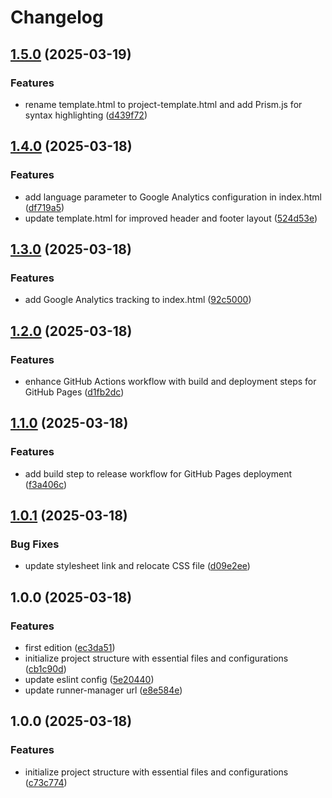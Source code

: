 # Changelog

## [1.5.0](https://github.com/rvanbaalen/rvanbaalen.github.io/compare/rvanbaalen.github.io-v1.4.0...rvanbaalen.github.io-v1.5.0) (2025-03-19)


### Features

* rename template.html to project-template.html and add Prism.js for syntax highlighting ([d439f72](https://github.com/rvanbaalen/rvanbaalen.github.io/commit/d439f72d7078605a106cc977c2d8f0d0f054d37e))

## [1.4.0](https://github.com/rvanbaalen/rvanbaalen.github.io/compare/rvanbaalen.github.io-v1.3.0...rvanbaalen.github.io-v1.4.0) (2025-03-18)


### Features

* add language parameter to Google Analytics configuration in index.html ([df719a5](https://github.com/rvanbaalen/rvanbaalen.github.io/commit/df719a5f81ecc11c95008b445bbe0eb82f7504a3))
* update template.html for improved header and footer layout ([524d53e](https://github.com/rvanbaalen/rvanbaalen.github.io/commit/524d53e813bcd1bbc3319512f99802f70b2056a5))

## [1.3.0](https://github.com/rvanbaalen/rvanbaalen.github.io/compare/rvanbaalen.github.io-v1.2.0...rvanbaalen.github.io-v1.3.0) (2025-03-18)


### Features

* add Google Analytics tracking to index.html ([92c5000](https://github.com/rvanbaalen/rvanbaalen.github.io/commit/92c500010b1c1f40009bac940705abf24dca3bc2))

## [1.2.0](https://github.com/rvanbaalen/rvanbaalen.github.io/compare/rvanbaalen.github.io-v1.1.0...rvanbaalen.github.io-v1.2.0) (2025-03-18)


### Features

* enhance GitHub Actions workflow with build and deployment steps for GitHub Pages ([d1fb2dc](https://github.com/rvanbaalen/rvanbaalen.github.io/commit/d1fb2dc4e0b5bf03da9c1fa0e61d60a3910711f9))

## [1.1.0](https://github.com/rvanbaalen/rvanbaalen.github.io/compare/rvanbaalen.github.io-v1.0.1...rvanbaalen.github.io-v1.1.0) (2025-03-18)


### Features

* add build step to release workflow for GitHub Pages deployment ([f3a406c](https://github.com/rvanbaalen/rvanbaalen.github.io/commit/f3a406cdafc5ad282abe6f9d972de734337a5480))

## [1.0.1](https://github.com/rvanbaalen/rvanbaalen.github.io/compare/rvanbaalen.github.io-v1.0.0...rvanbaalen.github.io-v1.0.1) (2025-03-18)


### Bug Fixes

* update stylesheet link and relocate CSS file ([d09e2ee](https://github.com/rvanbaalen/rvanbaalen.github.io/commit/d09e2ee23e887d4d1b947ac89cadc1bcc54e0ab3))

## 1.0.0 (2025-03-18)


### Features

* first edition ([ec3da51](https://github.com/rvanbaalen/rvanbaalen.github.io/commit/ec3da516dee09c661e87d65972e5509abab0d6ad))
* initialize project structure with essential files and configurations ([cb1c90d](https://github.com/rvanbaalen/rvanbaalen.github.io/commit/cb1c90d7c3fd6579fdfb771162cd3f15a48c9800))
* update eslint config ([5e20440](https://github.com/rvanbaalen/rvanbaalen.github.io/commit/5e20440ddbd86217a2ca76ea8a47354c41cc9a0b))
* update runner-manager url ([e8e584e](https://github.com/rvanbaalen/rvanbaalen.github.io/commit/e8e584ec851c659db74bc513f96611c102763033))

## 1.0.0 (2025-03-18)


### Features

* initialize project structure with essential files and configurations ([c73c774](https://github.com/rvanbaalen/template-static-html/commit/c73c774292aff482845f9c3f65415f88335a9987))
